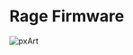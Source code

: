 # Rage Firmware


![pxArt](https://github.com/user-attachments/assets/0bfe07ad-08e5-47c6-abec-8b6dc2f20550)
